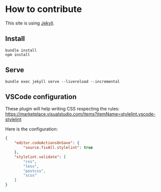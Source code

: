 # How to contribute

This site is using [Jekyll](https://jekyllrb.com/docs).

## Install

```
bundle install
npm install
```

## Serve

```
bundle exec jekyll serve --livereload --incremental
```

## VSCode configuration

These plugin will help writing CSS respecting the rules: <https://marketplace.visualstudio.com/items?itemName=stylelint.vscode-stylelint>

Here is the configuration:

```json
{
    "editor.codeActionsOnSave": {
        "source.fixAll.stylelint": true
    },
    "stylelint.validate": [
        "css",
        "less",
        "postcss",
        "scss"
    ]
}
```
